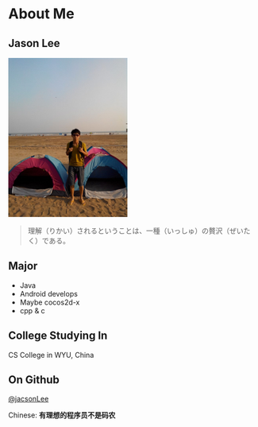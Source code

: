 # About Me

## Jason Lee

<img alt="avatar" src="avatar.jpg" width="240">

> 理解（りかい）されるということは、一種（いっしゅ）の贅沢（ぜいたく）である。



## Major
- Java
- Android develops
- Maybe cocos2d-x 
- cpp & c

## College Studying In

CS College in WYU, China

## On Github

[@jacsonLee](https://github.com/jacsonLee)

Chinese:
 **有理想的程序员不是码农**